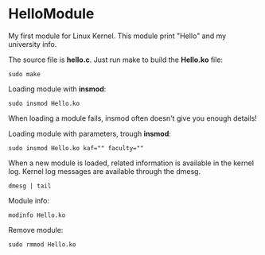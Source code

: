 # HelloModule
My first module for Linux Kernel. This module print "Hello" and my university info.

The source file is **hello.c**.
Just run make to build the **Hello.ko** file:
	
	sudo make

Loading module with **insmod**:

	sudo insmod Hello.ko

When loading a module fails, insmod often doesn't give you
enough details!

Loading module with parameters, trough **insmod**:

	sudo insmod Hello.ko kaf="" faculty=""

When a new module is loaded, related information is available in
the kernel log. Kernel log messages are available through the dmesg.

	dmesg | tail

Module info:

	modinfo Hello.ko

Remove module:
	
	sudo rmmod Hello.ko




